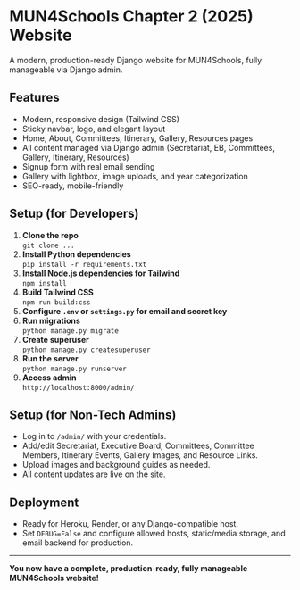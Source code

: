 # MUN4Schools Chapter 2 (2025) Website

A modern, production-ready Django website for MUN4Schools, fully manageable via Django admin.

## Features

- Modern, responsive design (Tailwind CSS)
- Sticky navbar, logo, and elegant layout
- Home, About, Committees, Itinerary, Gallery, Resources pages
- All content managed via Django admin (Secretariat, EB, Committees, Gallery, Itinerary, Resources)
- Signup form with real email sending
- Gallery with lightbox, image uploads, and year categorization
- SEO-ready, mobile-friendly

## Setup (for Developers)

1. **Clone the repo**  
   `git clone ...`
2. **Install Python dependencies**  
   `pip install -r requirements.txt`
3. **Install Node.js dependencies for Tailwind**  
   `npm install`
4. **Build Tailwind CSS**  
   `npm run build:css`
5. **Configure `.env` or `settings.py` for email and secret key**
6. **Run migrations**  
   `python manage.py migrate`
7. **Create superuser**  
   `python manage.py createsuperuser`
8. **Run the server**  
   `python manage.py runserver`
9. **Access admin**  
   `http://localhost:8000/admin/`

## Setup (for Non-Tech Admins)

- Log in to `/admin/` with your credentials.
- Add/edit Secretariat, Executive Board, Committees, Committee Members, Itinerary Events, Gallery Images, and Resource Links.
- Upload images and background guides as needed.
- All content updates are live on the site.

## Deployment

- Ready for Heroku, Render, or any Django-compatible host.
- Set `DEBUG=False` and configure allowed hosts, static/media storage, and email backend for production.

---

**You now have a complete, production-ready, fully manageable MUN4Schools website!**
